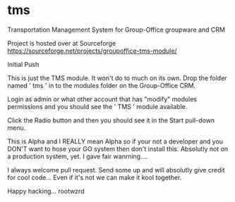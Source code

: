 # tms
Transportation Management System for Group-Office groupware and CRM

Project is hosted over at Sourceforge
https://sourceforge.net/projects/groupoffice-tms-module/

Initial Push

This is just the TMS module. It won't do to much on its own. Drop the folder named ' tms ' in to the modules folder on the  Group-Office CRM. 

Login as admin or what other account that has "modify" modules permissions and you should see the ' TMS ' module available.

Click the Radio button and then you should see it in the Start pull-down menu. 

This is Alpha and I REALLY mean Alpha so if your not a developer and you DON'T want to hose your GO system then don't install this. Absolutly not on a production system, yet.   I gave fair wanrning....

I always welcome pull request. Send some up and will absolutly give credit for cool code... Even if it's not we can make it kool together.

Happy hacking...
rootwzrd
